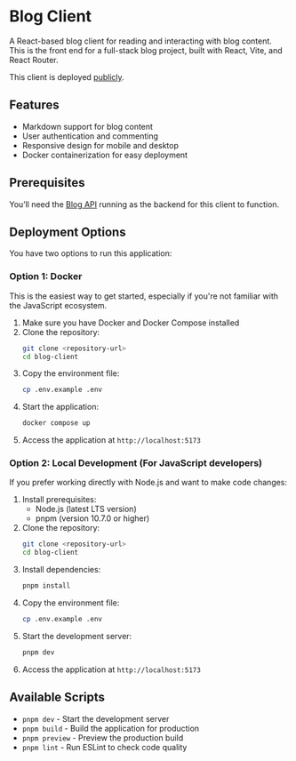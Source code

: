 # Blog Client

A React-based blog client for reading and interacting with blog content. This is the front end for a full-stack blog project, built with React, Vite, and React Router.

This client is deployed [publicly](https://blog-client-production-7fd1.up.railway.app/).

## Features

- Markdown support for blog content
- User authentication and commenting
- Responsive design for mobile and desktop
- Docker containerization for easy deployment

## Prerequisites

You’ll need the [Blog API](https://github.com/jettpbaker/blog-api) running as the backend for this client to function.

## Deployment Options

You have two options to run this application:

### Option 1: Docker

This is the easiest way to get started, especially if you're not familiar with the JavaScript ecosystem.

1. Make sure you have Docker and Docker Compose installed
2. Clone the repository:
   ```bash
   git clone <repository-url>
   cd blog-client
   ```
3. Copy the environment file:
   ```bash
   cp .env.example .env
   ```
4. Start the application:
   ```bash
   docker compose up
   ```
5. Access the application at `http://localhost:5173`

### Option 2: Local Development (For JavaScript developers)

If you prefer working directly with Node.js and want to make code changes:

1. Install prerequisites:
   - Node.js (latest LTS version)
   - pnpm (version 10.7.0 or higher)
2. Clone the repository:
   ```bash
   git clone <repository-url>
   cd blog-client
   ```
3. Install dependencies:
   ```bash
   pnpm install
   ```
4. Copy the environment file:
   ```bash
   cp .env.example .env
   ```
5. Start the development server:
   ```bash
   pnpm dev
   ```
6. Access the application at `http://localhost:5173`

## Available Scripts

- `pnpm dev` - Start the development server
- `pnpm build` - Build the application for production
- `pnpm preview` - Preview the production build
- `pnpm lint` - Run ESLint to check code quality

